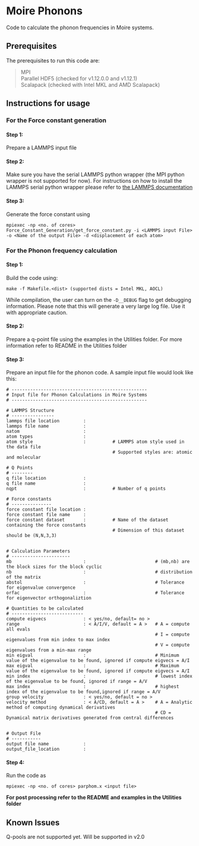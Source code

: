 # Moire Phonons

Code to calculate the phonon frequencies in Moire systems. 

## Prerequisites

The prerequisites to run this code are:

>
>   MPI  
>   Parallel HDF5 (checked for v1.12.0.0 and v1.12.1)   
>   Scalapack (checked with Intel MKL and AMD Scalapack)  
>

## Instructions for usage

### For the Force constant generation

#### Step 1: 
Prepare a LAMMPS input file
#### Step 2:
Make sure you have the serial LAMMPS python wrapper (the MPI python wrapper is not supported for now). For instructions on how to install the LAMMPS serial python wrapper please refer to [the LAMMPS documentation](https://docs.lammps.org/Python_install.html)
#### Step 3:
Generate the force constant using 
```
mpiexec -np <no. of cores> Force_Constant_Generation/get_force_constant.py -i <LAMMPS input File> -o <Name of the output File> -d <displacement of each atom>
```

### For the Phonon frequency calculation

#### Step 1: 
Build the code using:
```
make -f Makefile.<dist> (supported dists = Intel MKL, AOCL)
```
While compilation, the user can turn on the `-D__DEBUG` flag to get debugging information. Please note that this will generate a very large log file. Use it with appropriate caution.


#### Step 2:  
Prepare a q-point file using the examples in the Utilities folder. For more information refer to README in the Utilities folder

#### Step 3:  
Prepare an input file for the phonon code. A sample input file would look like this:  
```
# ---------------------------------------------------
# Input file for Phonon Calculations in Moire Systems
# ---------------------------------------------------

# LAMMPS Structure
# ----------------
lammps file location         : 
lammps file name             :
natom                        :
atom types                   :
atom style                   :          # LAMMPS atom style used in the data file
                                        # Supported styles are: atomic and molecular 

# Q Points  
# --------
q file location              : 
q file name                  : 
nqpt                         :          # Number of q points

# Force constants  
# ---------------
force constant file location : 
force constant file name     : 
force constant dataset       :          # Name of the dataset containing the force constants
                                        # Dimension of this dataset should be (N,N,3,3)


# Calculation Parameters
# ----------------------
mb                           :                          # (mb,nb) are the block sizes for the block cyclic
nb                           :                          # distribution of the matrix
abstol                       :                          # Tolerance for eigenvalue convergence
orfac                        :                          # Tolerance for eigenvector orthogonaliztion

# Quantities to be calculated
# ---------------------------
compute eigvecs              : < yes/no, default= no >
range                        : < A/I/V, default = A >   # A = compute all evals
                                                        # I = compute eigenvalues from min index to max index
                                                        # V = compute eigenvalues from a min-max range
min eigval                   :                          # Minimum value of the eigenvalue to be found, ignored if compute eigvecs = A/I
max eigval                   :                          # Maximum value of the eigenvalue to be found, ignored if compute eigvecs = A/I
min index                    :                          # lowest index of the eigenvalue to be found, ignored if range = A/V
max index                    :                          # highest index of the eigenvalue to be found,ignored if range = A/V
group velocity               : < yes/no, default = no >
velocity method              : < A/CD, default = A >    # A = Analytic method of computing dynamical derivatives
                                                        # CD = Dynamical matrix derivatives generated from central differences


# Output File
# -----------
output file name             : 
output_file_location         : 
```

#### Step 4:  
Run the code as 
```
mpiexec -np <no. of cores> parphom.x <input file>
```


**For post processing refer to the README and examples in the Utilities folder**


## Known Issues

Q-pools are not supported yet. Will be supported in v2.0
